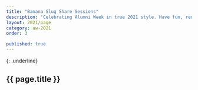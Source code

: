 ```yaml
---
title: "Banana Slug Share Sessions"
description: 'Celebrating Alumni Week in true 2021 style. Have fun, remember your roots, reignite your passions, and connect like never before as our first virtual Alumni Week zooms you back to campus.'
layout: 2021/page
category: aw-2021
order: 3

published: true
---
```


{: .underline}
## {{ page.title }}





